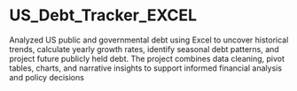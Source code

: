# US_Debt_Tracker_EXCEL
Analyzed US public and governmental debt using Excel to uncover historical trends, calculate yearly growth rates, identify seasonal debt patterns, and project future publicly held debt. The project combines data cleaning, pivot tables, charts, and narrative insights to support informed financial analysis and policy decisions
